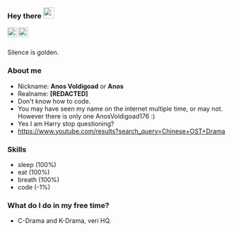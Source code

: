### Hey there <img src="https://media.giphy.com/media/hvRJCLFzcasrR4ia7z/giphy.gif" width="25px">
<a href="https://t.me/AnosVoldigoad176">
  <img align="left" alt="AnosVoldigoad176's Telegram" width="22px" src="https://cdn.jsdelivr.net/npm/simple-icons@v3/icons/telegram.svg" />
</a>
<a href="https://www.facebook.com/a23161702v/">
  <img align="left" alt="AnosVoldigoad176's Facebook" width="22px" src="https://cdn.jsdelivr.net/npm/simple-icons@v3/icons/facebook.svg" />
  </a>
  <br></br>


Silence is golden.


### About me
- Nickname: **Anos Voldigoad** or **Anos**
- Realname: **[REDACTED]**
- Don't know how to code.
- You may have seen my name on the internet multiple time, or may not. However there is only one AnosVoldigoad176 :)
- Yes I am Harry stop questioning?
- https://www.youtube.com/results?search_query=Chinese+OST+Drama


### Skills
- sleep (100%)
- eat (100%)
- breath (100%)
- code (-1%)


### What do I do in my free time?
- C-Drama and K-Drama, veri HQ.

